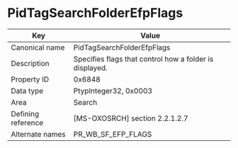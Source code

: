 # PidTagSearchFolderEfpFlags

| Key | Value |
|---|---|
| Canonical name | PidTagSearchFolderEfpFlags |
| Description | Specifies flags that control how a folder is displayed. |
| Property ID | 0x6848 |
| Data type | PtypInteger32, 0x0003 |
| Area | Search |
| Defining reference | [MS-OXOSRCH] section 2.2.1.2.7 |
| Alternate names | PR_WB_SF_EFP_FLAGS |
